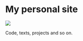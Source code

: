# My personal site

![](https://github.com/albertmolodec/albertmolodec.github.io/workflows/Build%20and%20Deploy/badge.svg)

Code, texts, projects and so on.
